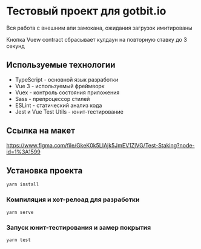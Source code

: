 # Тестовый проект для gotbit.io

Вся работа с внешним апи замокана, ожидания загрузок имитированы

Кнопка Vuew contract сбрасывает кулдаун на повторную ставку до 3 секунд

## Используемые технологии

- TypeScript - основной язык разработки
- Vue 3 - используемый фреймворк
- Vuex - контроль состояния приложения
- Sass - препроцессор стилей
- ESLint - статический анализ кода
- Jest и Vue Test Utils - юнит-тестирование

## Ссылка на макет
https://www.figma.com/file/GkeK0k5LIAjk5JmEV1ZjVG/Test-Staking?node-id=1%3A1599

## Установка проекта
```
yarn install
```

### Компиляция и хот-релоад для разработки
```
yarn serve
```

### Запуск юнит-тестирования и замер покрытия
```
yarn test
```
